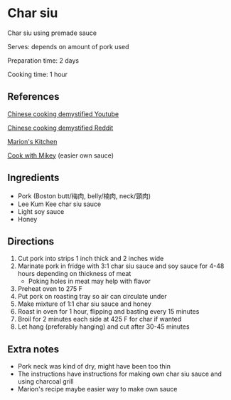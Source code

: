 # Char siu

Char siu using premade sauce

Serves: depends on amount of pork used

Preparation time: 2 days

Cooking time: 1 hour

## References

[Chinese cooking demystified Youtube](https://www.youtube.com/watch?v=g2-FFux9EbU)

[Chinese cooking demystified Reddit](https://www.reddit.com/r/Cooking/comments/6ctoj9/recipe_how_to_make_authentic_cantonese_char_siu/)

[Marion's Kitchen](http://www.marionskitchen.com/homemade-chinese-bbq-charsiu-pork/)

[Cook with Mikey](https://www.youtube.com/watch?v=0JY3BdnVMNU) (easier own sauce)

## Ingredients

- Pork (Boston butt/梅肉, belly/楠肉, neck/頸肉)
- Lee Kum Kee char siu sauce
- Light soy sauce
- Honey

## Directions

1. Cut pork into strips 1 inch thick and 2 inches wide
2. Marinate pork in fridge with 3:1 char siu sauce and soy sauce for 4-48 hours depending on thickness of meat
   - Poking holes in meat may help with flavor
3. Preheat oven to 275 F
4. Put pork on roasting tray so air can circulate under
5. Make mixture of 1:1 char siu sauce and honey
6. Roast in oven for 1 hour, flipping and basting every 15 minutes
7. Broil for 2 minutes each side at 425 F for char if wanted
8. Let hang (preferably hanging) and cut after 30-45 minutes

## Extra notes

- Pork neck was kind of dry, might have been too thin
- The instructions have instructions for making own char siu sauce and using charcoal grill
- Marion's recipe maybe easier way to make own sauce
